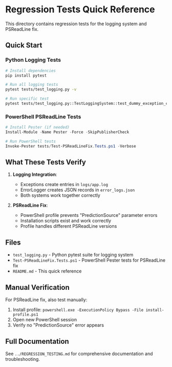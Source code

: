 # Regression Tests Quick Reference

This directory contains regression tests for the logging system and PSReadLine fix.

## Quick Start

### Python Logging Tests
```bash
# Install dependencies
pip install pytest

# Run all logging tests
pytest tests/test_logging.py -v

# Run specific test
pytest tests/test_logging.py::TestLoggingSystem::test_dummy_exception_creates_app_log_entry -v
```

### PowerShell PSReadLine Tests
```powershell
# Install Pester (if needed)
Install-Module -Name Pester -Force -SkipPublisherCheck

# Run PowerShell tests
Invoke-Pester tests/Test-PSReadLineFix.Tests.ps1 -Verbose
```

## What These Tests Verify

1. **Logging Integration**: 
   - Exceptions create entries in `logs/app.log`
   - ErrorLogger creates JSON records in `error_logs.json`
   - Both systems work together correctly

2. **PSReadLine Fix**: 
   - PowerShell profile prevents "PredictionSource" parameter errors
   - Installation scripts exist and work correctly
   - Profile handles different PSReadLine versions

## Files

- `test_logging.py` - Python pytest suite for logging system
- `Test-PSReadLineFix.Tests.ps1` - PowerShell Pester tests for PSReadLine fix
- `README.md` - This quick reference

## Manual Verification

For PSReadLine fix, also test manually:

1. Install profile: `powershell.exe -ExecutionPolicy Bypass -File install-profile.ps1`
2. Open new PowerShell session
3. Verify no "PredictionSource" error appears

## Full Documentation

See `../REGRESSION_TESTING.md` for comprehensive documentation and troubleshooting.
